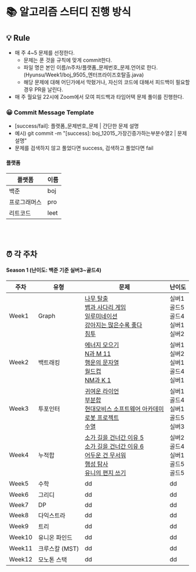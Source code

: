 # 📚 알고리즘 스터디 진행 방식

## 💡 Rule
- 매 주 4~5 문제를 선정한다.
  - 문제는 푼 것을 규칙에 맞게 commit한다.
  - 파일 명은 본인 이름/n주차/플랫폼_문제번호_문제.언어로 한다. (Hyunsu/Week1/boj_9505_엔터프라이즈호탈출.java)
  - 해당 문제에 대해 어딘가에서 막혔거나, 자신의 코드에 대해서 피드백이 필요할 경우 PR을 날린다.
- 매 주 월요일 22시에 Zoom에서 모여 피드백과 타임어택 문제 풀이를 진행한다.

### 😀 Commit Message Template
- [success/fail]: 플랫폼_문제번호_문제 | 간단한 문제 설명
- 예시) git commit -m "[success]: boj_12015_가장긴증가하는부분수열2 | 문제 설명"
- 문제를 검색하지 않고 풀었다면 success, 검색하고 풀었다면 fail

#### 플랫폼
|플랫폼|이름|
|---|---|
|백준|boj|
|프로그래머스|pro|
|리트코드|leet|

<br/><br/>

## ⏰ 각 주차
#### Season 1 (난이도: 백준 기준 실버3~골드4)
|   주차   |   유형   |   문제   |   난이도   |
|--------------|--------------|--------------|--------------|
|Week1|Graph| [나무 탈출](https://www.acmicpc.net/problem/15900) <br/> [뱀과 사다리 게임](https://www.acmicpc.net/problem/16928) <br/> [일루미네이션](https://www.acmicpc.net/problem/5547) <br/> [강아지는 많은수록 좋다](https://www.acmicpc.net/problem/27971) <br/> [침투](https://www.acmicpc.net/problem/13565) <br/> | 실버1 <br/> 골드5 <br/> 골드4 <br/> 실버1 <br/> 실버2 <br/> |
|Week2|백트래킹|[에너지 모으기](https://www.acmicpc.net/problem/16198) </br> [N과 M 11](https://www.acmicpc.net/problem/15665) </br> [행운의 문자열](https://www.acmicpc.net/problem/1342) </br> [월드컵](https://www.acmicpc.net/problem/6987) </br> [NM과 K 1](https://www.acmicpc.net/problem/18290) <br/>| 실버1 <br/> 실버2 <br/> 실버1 <br/> 골드4 <br/> 실버1 <br/>|
|Week3|투포인터|[귀여운 라이언](https://www.acmicpc.net/problem/15565) <br/> [부분합](https://www.acmicpc.net/problem/1806) <br/> [현대모비스 소프트웨어 아카데미](https://www.acmicpc.net/problem/26091) <br/> [로봇 프로젝트](https://www.acmicpc.net/problem/3649) <br/> [수열](https://www.acmicpc.net/problem/2559) <br/> | 실버1 <br/> 골드4 <br/> 실버1 <br/> 골드5 <br/> 실버3 <br/>|
|Week4|누적합|[소가 길을 건너간 이유 5](https://www.acmicpc.net/problem/14465) </br> [소가 길을 건너간 이유 6](https://www.acmicpc.net/problem/14466) </br> [어두운 건 무서워](https://www.acmicpc.net/problem/16507) </br> [행성 탐사](https://www.acmicpc.net/problem/5549) </br> [유니의 편지 쓰기](https://www.acmicpc.net/problem/28070)| 실버2 <br/> 골드4 <br/> 실버1 <br/> 골드5 <br/> 골드5 <br/>|
|Week5|수학|dd|dd|
|Week6|그리디|dd|dd|
|Week7|DP|dd|dd|
|Week8|다익스트라|dd|dd|
|Week9|트리|dd|dd|
|Week10|유니온 파인드|dd|dd|
|Week11|크루스칼 (MST)|dd|dd|
|Week12|모노톤 스택|dd|dd|
